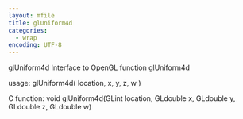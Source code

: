 ```yaml
---
layout: mfile
title: glUniform4d
categories:
  - wrap
encoding: UTF-8
---
```


glUniform4d  Interface to OpenGL function glUniform4d

usage:  glUniform4d( location, x, y, z, w )

C function:  void glUniform4d(GLint location, GLdouble x, GLdouble y, GLdouble z, GLdouble w)